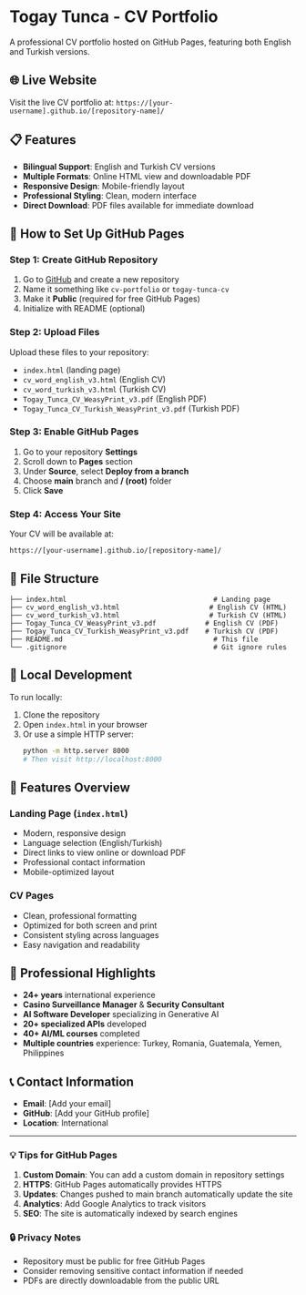 # Togay Tunca - CV Portfolio

A professional CV portfolio hosted on GitHub Pages, featuring both English and Turkish versions.

## 🌐 Live Website

Visit the live CV portfolio at: `https://[your-username].github.io/[repository-name]/`

## 📋 Features

- **Bilingual Support**: English and Turkish CV versions
- **Multiple Formats**: Online HTML view and downloadable PDF
- **Responsive Design**: Mobile-friendly layout
- **Professional Styling**: Clean, modern interface
- **Direct Download**: PDF files available for immediate download

## 🚀 How to Set Up GitHub Pages

### Step 1: Create GitHub Repository

1. Go to [GitHub](https://github.com) and create a new repository
2. Name it something like `cv-portfolio` or `togay-tunca-cv`
3. Make it **Public** (required for free GitHub Pages)
4. Initialize with README (optional)

### Step 2: Upload Files

Upload these files to your repository:
- `index.html` (landing page)
- `cv_word_english_v3.html` (English CV)
- `cv_word_turkish_v3.html` (Turkish CV)
- `Togay_Tunca_CV_WeasyPrint_v3.pdf` (English PDF)
- `Togay_Tunca_CV_Turkish_WeasyPrint_v3.pdf` (Turkish PDF)

### Step 3: Enable GitHub Pages

1. Go to your repository **Settings**
2. Scroll down to **Pages** section
3. Under **Source**, select **Deploy from a branch**
4. Choose **main** branch and **/ (root)** folder
5. Click **Save**

### Step 4: Access Your Site

Your CV will be available at:
```
https://[your-username].github.io/[repository-name]/
```

## 📁 File Structure

```
├── index.html                                    # Landing page
├── cv_word_english_v3.html                      # English CV (HTML)
├── cv_word_turkish_v3.html                      # Turkish CV (HTML)
├── Togay_Tunca_CV_WeasyPrint_v3.pdf            # English CV (PDF)
├── Togay_Tunca_CV_Turkish_WeasyPrint_v3.pdf    # Turkish CV (PDF)
├── README.md                                     # This file
└── .gitignore                                    # Git ignore rules
```

## 🔧 Local Development

To run locally:

1. Clone the repository
2. Open `index.html` in your browser
3. Or use a simple HTTP server:
   ```bash
   python -m http.server 8000
   # Then visit http://localhost:8000
   ```

## 📱 Features Overview

### Landing Page (`index.html`)
- Modern, responsive design
- Language selection (English/Turkish)
- Direct links to view online or download PDF
- Professional contact information
- Mobile-optimized layout

### CV Pages
- Clean, professional formatting
- Optimized for both screen and print
- Consistent styling across languages
- Easy navigation and readability

## 🌟 Professional Highlights

- **24+ years** international experience
- **Casino Surveillance Manager** & **Security Consultant**
- **AI Software Developer** specializing in Generative AI
- **20+ specialized APIs** developed
- **40+ AI/ML courses** completed
- **Multiple countries** experience: Turkey, Romania, Guatemala, Yemen, Philippines

## 📞 Contact Information

- **Email**: [Add your email]
- **GitHub**: [Add your GitHub profile]
- **Location**: International

---

### 💡 Tips for GitHub Pages

1. **Custom Domain**: You can add a custom domain in repository settings
2. **HTTPS**: GitHub Pages automatically provides HTTPS
3. **Updates**: Changes pushed to main branch automatically update the site
4. **Analytics**: Add Google Analytics to track visitors
5. **SEO**: The site is automatically indexed by search engines

### 🔒 Privacy Notes

- Repository must be public for free GitHub Pages
- Consider removing sensitive contact information if needed
- PDFs are directly downloadable from the public URL
